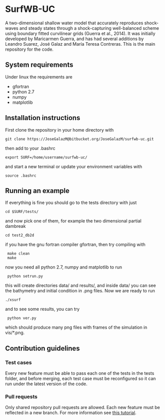 # SurfWB-UC #

A two-dimensional shallow water model that accurately reproduces shock-waves and steady states through a shock-capturing well-balanced scheme using boundary fitted curvilinear grids (Guerra et al., 2014). It was initially developed by Maricarmen Guerra, and has had several additions by Leandro Suarez, José Galaz and María Teresa Contreras. This is the main repository for the code.

## System requirements
Under linux the requirements are

* gfortran
* python 2.7
* numpy
* matplotlib

## Installation instructions
First clone the repository in your home directory with

    git clone https://JoseGalazM@bitbucket.org/JoseGalazM/surfwb-uc.git

then add to your .bashrc

    export SURF=/home/username/surfwb-uc/

and start a new terminal or update your environment variables with

    source .bashrc

## Running an example

If everything is fine you should go to the tests directory with just

    cd $SURF/tests/

and now pick one of them, for example the two dimensional partial dambreak

    cd test2_db2d

if you have the gnu fortran compiler gfortran, then try compiling with

     make clean
     make

now you need all python 2.7, numpy and matplotlib to run

     python setrun.py

this will create directories data/ and results/, and inside data/ you can see the bathymetry and initial condition in .png files. Now we are ready to run

    ./xsurf

and to see some results, you can try

     python ver.py

which should produce many png files with frames of the simulation in vis/*.png.

## Contribution guidelines

### Test cases

Every new feature must be able to pass each one of the tests in the tests folder, and before merging, each test case must be reconfigured so it can run under the latest version of the code.

### Pull requests

Only shared repository pull requests are allowed. Each new feature must be reflected in a new branch. For more information see [this tutorial](https://es.atlassian.com/git/tutorials/making-a-pull-request/).

<!--
### What is this repository for? ###

* Quick summary
* Version
* [Learn Markdown](https://bitbucket.org/tutorials/markdowndemo)

### How do I get set up? ###

* Summary of set up
* Configuration
* Dependencies
* Database configuration
* How to run tests
* Deployment instructions

### Contribution guidelines ###

* Writing tests
* Code review
* Other guidelines

### Who do I talk to? ###

* Repo owner or admin
* Other community or team contact-->